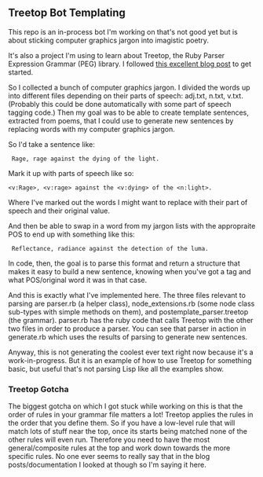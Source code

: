 ## Treetop Bot Templating

This repo is an in-process bot I'm working on that's not good yet but is about sticking computer graphics jargon into imagistic poetry.

It's also a project I'm using to learn about Treetop, the Ruby Parser Expression Grammar (PEG) library. I followed <a href="http://thingsaaronmade.com/blog/a-quick-intro-to-writing-a-parser-using-treetop.html">this excellent blog post</a> to get started.

So I collected a bunch of computer graphics jargon. I divided the words up into different files depending on their parts of speech: adj.txt, n.txt, v.txt. (Probably this could be done automatically with some part of speech tagging code.) Then my goal was to be able to create template sentences, extracted from poems, that I could use to generate new sentences by replacing words with my computer graphics jargon.

So I'd take a sentence like:

     Rage, rage against the dying of the light.

Mark it up with parts of speech like so:

    <v:Rage>, <v:rage> against the <v:dying> of the <n:light>.

Where I've marked out the words I might want to replace with their part of speech and their original value.

And then be able to swap in a word from my jargon lists with the appropraite POS to end up with something like this:

     Reflectance, radiance against the detection of the luma.

In code, then, the goal is to parse this format and return a structure that makes it easy to build a new sentence, knowing when you've got a tag and what POS/original word it was in that case.

And this is exactly what I've implemented here. The three files relevant to parsing are parser.rb (a helper class), node_extensions.rb (some node class sub-types with simple methods on them), and postemplate_parser.treetop (the grammar). parser.rb has the ruby code that calls Treetop with the other two files in order to produce a parser. You can see that parser in action in generate.rb which uses the results of parsing to generate new sentences.

Anyway, this is not generating the coolest ever text right now because it's a work-in-progress. But it is an example of how to use Treetop for something basic, but useful that's not parsing Lisp like all the examples show.

### Treetop Gotcha

The biggest gotcha on which I got stuck while working on this is that the order of rules in your grammar file matters a lot! Treetop applies the rules in the order that you define them. So if you have a low-level rule that will match lots of stuff near the top, once its starts being matched none of the other rules will even run. Therefore you need to have the most general/composite rules at the top and work down towards the more specific rules. No one ever seems to really say that in the blog posts/documentation I looked at though so I'm saying it here.
